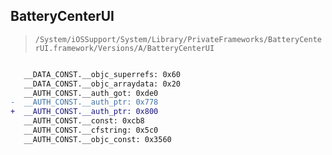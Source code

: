 ## BatteryCenterUI

> `/System/iOSSupport/System/Library/PrivateFrameworks/BatteryCenterUI.framework/Versions/A/BatteryCenterUI`

```diff

   __DATA_CONST.__objc_superrefs: 0x60
   __DATA_CONST.__objc_arraydata: 0x20
   __AUTH_CONST.__auth_got: 0xde0
-  __AUTH_CONST.__auth_ptr: 0x778
+  __AUTH_CONST.__auth_ptr: 0x800
   __AUTH_CONST.__const: 0xcb8
   __AUTH_CONST.__cfstring: 0x5c0
   __AUTH_CONST.__objc_const: 0x3560

```
